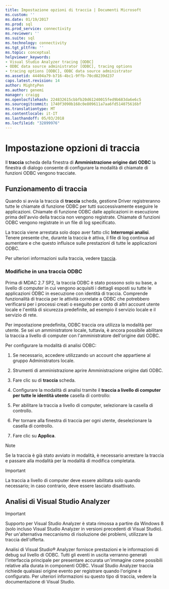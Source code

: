 ```yaml
---
title: Impostazione opzioni di traccia | Documenti Microsoft
ms.custom: ''
ms.date: 01/19/2017
ms.prod: sql
ms.prod_service: connectivity
ms.reviewer: ''
ms.suite: sql
ms.technology: connectivity
ms.tgt_pltfrm: ''
ms.topic: conceptual
helpviewer_keywords:
- Visual Studio Analyzer tracing [ODBC]
- ODBC data source administrator [ODBC], tracing options
- tracing options [ODBC], ODBC data source administrator
ms.assetid: 44404a79-b716-4bc1-9ffb-70cd8239d237
caps.latest.revision: 14
author: MightyPen
ms.author: genemi
manager: craigg
ms.openlocfilehash: 224832615cbbfb20d61240015fed9b683da6e6c5
ms.sourcegitcommit: 1740f3090b168c0e809611a7aa6fd514075616bf
ms.translationtype: MT
ms.contentlocale: it-IT
ms.lasthandoff: 05/03/2018
ms.locfileid: "32899976"
---
```

# <a name="setting-tracing-options"></a>Impostazione opzioni di traccia
Il **traccia** scheda della finestra di **Amministrazione origine dati ODBC** la finestra di dialogo consente di configurare la modalità di chiamate di funzioni ODBC vengono tracciate.  
  
## <a name="how-tracing-works"></a>Funzionamento di traccia  
 Quando si avvia la traccia di **traccia** scheda, gestione Driver registreranno tutte le chiamate di funzione ODBC per tutti successivamente eseguire le applicazioni. Chiamate di funzione ODBC dalle applicazioni in esecuzione prima dell'avvio della traccia non vengono registrate. Chiamate di funzioni ODBC vengono registrate in un file di log specificato.  
  
 La traccia viene arrestata solo dopo aver fatto clic **Interrompi analisi**. Tenere presente che, durante la traccia è attiva, il file di log continua ad aumentare e che questo influisce sulle prestazioni di tutte le applicazioni ODBC.  
  
 Per ulteriori informazioni sulla traccia, vedere [traccia](../../odbc/reference/develop-app/tracing.md).  
  
### <a name="changes-in-odbc-tracing"></a>Modifiche in una traccia ODBC  
 Prima di MDAC 2.7 SP2, la traccia ODBC è stato possono solo su base, a livello di computer in cui vengono acquisiti i dettagli esposti su tutte le applicazioni ODBC in esecuzione con identità di traccia. Comprende funzionalità di traccia per le attività correlate a ODBC che potrebbero verificarsi per i processi creati o eseguito per conto di altri account utente locale e l'entità di sicurezza predefinite, ad esempio il servizio locale e il servizio di rete.  
  
 Per impostazione predefinita, ODBC traccia ora utilizza la modalità per utente. Se sei un amministratore locale, tuttavia, è ancora possibile abilitare la traccia a livello di computer con l'amministratore dell'origine dati ODBC.  
  
 Per configurare la modalità di analisi ODBC:  
  
1.  Se necessario, accedere utilizzando un account che appartiene al gruppo Administrators locale.  
  
2.  Strumenti di amministrazione aprire Amministrazione origine dati ODBC.  
  
3.  Fare clic su di **traccia** scheda.  
  
4.  Configurare la modalità di analisi tramite il **traccia a livello di computer per tutte le identità utente** casella di controllo:  
  
5.  Per abilitare la traccia a livello di computer, selezionare la casella di controllo.  
  
6.  Per tornare alla finestra di traccia per ogni utente, deselezionare la casella di controllo.  
  
7.  Fare clic su **Applica**.  
  
> [!NOTE]  
>  Se la traccia è già stato avviato in modalità, è necessario arrestare la traccia e passare alla modalità per la modalità di modifica completata.  
  
> [!IMPORTANT]  
>  La traccia a livello di computer deve essere abilitata solo quando necessario; in caso contrario, deve essere lasciato disattivato.  
  
## <a name="visual-studio-analyzer-tracing"></a>Analisi di Visual Studio Analyzer  
  
> [!IMPORTANT]  
>  Supporto per Visual Studio Analyzer è stata rimossa a partire da Windows 8 (solo incluso Visual Studio Analyzer in versioni precedenti di Visual Studio). Per un'alternativa meccanismo di risoluzione dei problemi, utilizzare la traccia dell'offerta.  
  
 Analisi di Visual Studio® Analyzer fornisce prestazioni e le informazioni di debug sul livello di ODBC. Tutti gli eventi in uscita verranno generati l'interfaccia principale per presentare accurata un'immagine come possibili relative alla durata in componenti ODBC. Visual Studio Analyzer traccia richiede qualsiasi origine evento per registrare quando l'origine è configurato. Per ulteriori informazioni su questo tipo di traccia, vedere la documentazione di Visual Studio.
